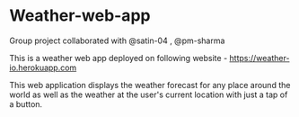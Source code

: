 # Weather-web-app

Group project collaborated with @satin-04 , @pm-sharma

This is a weather web app deployed on following website - https://weather-io.herokuapp.com

This web application displays the weather forecast for any place around the world as well as the weather at the user's current location with just a tap of a button.




